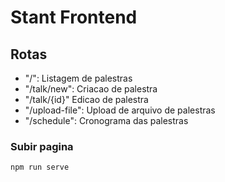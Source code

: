 # Stant Frontend

## Rotas

- "/": Listagem de palestras
- "/talk/new": Criacao de palestra
- "/talk/{id}" Edicao de palestra
- "/upload-file": Upload de arquivo de palestras
- "/schedule": Cronograma das palestras

### Subir pagina

```
npm run serve
```
